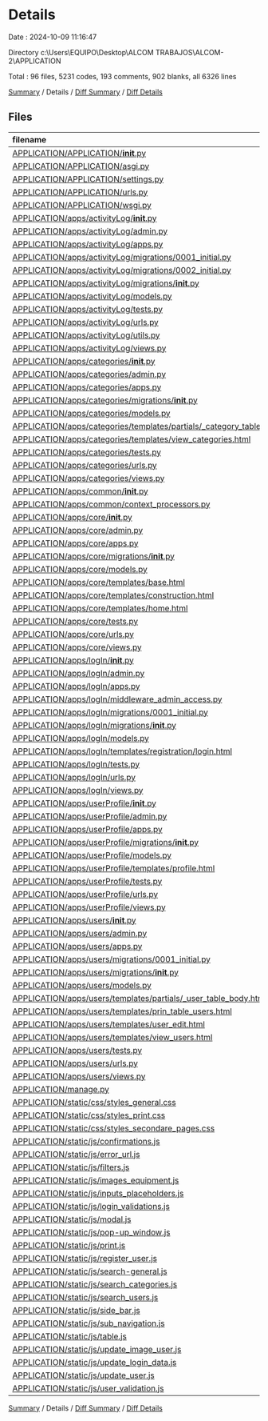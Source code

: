 # Details

Date : 2024-10-09 11:16:47

Directory c:\\Users\\EQUIPO\\Desktop\\ALCOM TRABAJOS\\ALCOM-2\\APPLICATION

Total : 96 files,  5231 codes, 193 comments, 902 blanks, all 6326 lines

[Summary](results.md) / Details / [Diff Summary](diff.md) / [Diff Details](diff-details.md)

## Files
| filename | language | code | comment | blank | total |
| :--- | :--- | ---: | ---: | ---: | ---: |
| [APPLICATION/APPLICATION/__init__.py](/APPLICATION/APPLICATION/__init__.py) | Python | 0 | 0 | 1 | 1 |
| [APPLICATION/APPLICATION/asgi.py](/APPLICATION/APPLICATION/asgi.py) | Python | 10 | 0 | 7 | 17 |
| [APPLICATION/APPLICATION/settings.py](/APPLICATION/APPLICATION/settings.py) | Python | 94 | 19 | 42 | 155 |
| [APPLICATION/APPLICATION/urls.py](/APPLICATION/APPLICATION/urls.py) | Python | 18 | 0 | 3 | 21 |
| [APPLICATION/APPLICATION/wsgi.py](/APPLICATION/APPLICATION/wsgi.py) | Python | 10 | 0 | 7 | 17 |
| [APPLICATION/apps/activityLog/__init__.py](/APPLICATION/apps/activityLog/__init__.py) | Python | 0 | 0 | 1 | 1 |
| [APPLICATION/apps/activityLog/admin.py](/APPLICATION/apps/activityLog/admin.py) | Python | 1 | 1 | 2 | 4 |
| [APPLICATION/apps/activityLog/apps.py](/APPLICATION/apps/activityLog/apps.py) | Python | 4 | 0 | 3 | 7 |
| [APPLICATION/apps/activityLog/migrations/0001_initial.py](/APPLICATION/apps/activityLog/migrations/0001_initial.py) | Python | 19 | 1 | 7 | 27 |
| [APPLICATION/apps/activityLog/migrations/0002_initial.py](/APPLICATION/apps/activityLog/migrations/0002_initial.py) | Python | 16 | 1 | 7 | 24 |
| [APPLICATION/apps/activityLog/migrations/__init__.py](/APPLICATION/apps/activityLog/migrations/__init__.py) | Python | 0 | 0 | 1 | 1 |
| [APPLICATION/apps/activityLog/models.py](/APPLICATION/apps/activityLog/models.py) | Python | 28 | 0 | 7 | 35 |
| [APPLICATION/apps/activityLog/tests.py](/APPLICATION/apps/activityLog/tests.py) | Python | 1 | 1 | 2 | 4 |
| [APPLICATION/apps/activityLog/urls.py](/APPLICATION/apps/activityLog/urls.py) | Python | 5 | 0 | 1 | 6 |
| [APPLICATION/apps/activityLog/utils.py](/APPLICATION/apps/activityLog/utils.py) | Python | 13 | 1 | 4 | 18 |
| [APPLICATION/apps/activityLog/views.py](/APPLICATION/apps/activityLog/views.py) | Python | 16 | 0 | 1 | 17 |
| [APPLICATION/apps/categories/__init__.py](/APPLICATION/apps/categories/__init__.py) | Python | 0 | 0 | 1 | 1 |
| [APPLICATION/apps/categories/admin.py](/APPLICATION/apps/categories/admin.py) | Python | 7 | 0 | 1 | 8 |
| [APPLICATION/apps/categories/apps.py](/APPLICATION/apps/categories/apps.py) | Python | 4 | 0 | 3 | 7 |
| [APPLICATION/apps/categories/migrations/__init__.py](/APPLICATION/apps/categories/migrations/__init__.py) | Python | 0 | 0 | 1 | 1 |
| [APPLICATION/apps/categories/models.py](/APPLICATION/apps/categories/models.py) | Python | 1 | 0 | 1 | 2 |
| [APPLICATION/apps/categories/templates/partials/_category_table_body.html](/APPLICATION/apps/categories/templates/partials/_category_table_body.html) | HTML | 35 | 0 | 0 | 35 |
| [APPLICATION/apps/categories/templates/view_categories.html](/APPLICATION/apps/categories/templates/view_categories.html) | HTML | 122 | 0 | 14 | 136 |
| [APPLICATION/apps/categories/tests.py](/APPLICATION/apps/categories/tests.py) | Python | 1 | 1 | 2 | 4 |
| [APPLICATION/apps/categories/urls.py](/APPLICATION/apps/categories/urls.py) | Python | 5 | 0 | 1 | 6 |
| [APPLICATION/apps/categories/views.py](/APPLICATION/apps/categories/views.py) | Python | 21 | 6 | 9 | 36 |
| [APPLICATION/apps/common/__init__.py](/APPLICATION/apps/common/__init__.py) | Python | 0 | 0 | 1 | 1 |
| [APPLICATION/apps/common/context_processors.py](/APPLICATION/apps/common/context_processors.py) | Python | 31 | 1 | 7 | 39 |
| [APPLICATION/apps/core/__init__.py](/APPLICATION/apps/core/__init__.py) | Python | 0 | 0 | 1 | 1 |
| [APPLICATION/apps/core/admin.py](/APPLICATION/apps/core/admin.py) | Python | 1 | 1 | 2 | 4 |
| [APPLICATION/apps/core/apps.py](/APPLICATION/apps/core/apps.py) | Python | 4 | 0 | 3 | 7 |
| [APPLICATION/apps/core/migrations/__init__.py](/APPLICATION/apps/core/migrations/__init__.py) | Python | 0 | 0 | 1 | 1 |
| [APPLICATION/apps/core/models.py](/APPLICATION/apps/core/models.py) | Python | 1 | 0 | 1 | 2 |
| [APPLICATION/apps/core/templates/base.html](/APPLICATION/apps/core/templates/base.html) | HTML | 328 | 7 | 42 | 377 |
| [APPLICATION/apps/core/templates/construction.html](/APPLICATION/apps/core/templates/construction.html) | HTML | 675 | 0 | 5 | 680 |
| [APPLICATION/apps/core/templates/home.html](/APPLICATION/apps/core/templates/home.html) | HTML | 48 | 0 | 10 | 58 |
| [APPLICATION/apps/core/tests.py](/APPLICATION/apps/core/tests.py) | Python | 1 | 1 | 2 | 4 |
| [APPLICATION/apps/core/urls.py](/APPLICATION/apps/core/urls.py) | Python | 6 | 0 | 2 | 8 |
| [APPLICATION/apps/core/views.py](/APPLICATION/apps/core/views.py) | Python | 21 | 3 | 9 | 33 |
| [APPLICATION/apps/logIn/__init__.py](/APPLICATION/apps/logIn/__init__.py) | Python | 0 | 0 | 1 | 1 |
| [APPLICATION/apps/logIn/admin.py](/APPLICATION/apps/logIn/admin.py) | Python | 22 | 1 | 6 | 29 |
| [APPLICATION/apps/logIn/apps.py](/APPLICATION/apps/logIn/apps.py) | Python | 4 | 0 | 5 | 9 |
| [APPLICATION/apps/logIn/middleware_admin_access.py](/APPLICATION/apps/logIn/middleware_admin_access.py) | Python | 11 | 3 | 3 | 17 |
| [APPLICATION/apps/logIn/migrations/0001_initial.py](/APPLICATION/apps/logIn/migrations/0001_initial.py) | Python | 163 | 1 | 7 | 171 |
| [APPLICATION/apps/logIn/migrations/__init__.py](/APPLICATION/apps/logIn/migrations/__init__.py) | Python | 0 | 0 | 1 | 1 |
| [APPLICATION/apps/logIn/models.py](/APPLICATION/apps/logIn/models.py) | Python | 110 | 0 | 24 | 134 |
| [APPLICATION/apps/logIn/templates/registration/login.html](/APPLICATION/apps/logIn/templates/registration/login.html) | HTML | 46 | 1 | 19 | 66 |
| [APPLICATION/apps/logIn/tests.py](/APPLICATION/apps/logIn/tests.py) | Python | 1 | 1 | 2 | 4 |
| [APPLICATION/apps/logIn/urls.py](/APPLICATION/apps/logIn/urls.py) | Python | 10 | 0 | 2 | 12 |
| [APPLICATION/apps/logIn/views.py](/APPLICATION/apps/logIn/views.py) | Python | 78 | 4 | 18 | 100 |
| [APPLICATION/apps/userProfile/__init__.py](/APPLICATION/apps/userProfile/__init__.py) | Python | 0 | 0 | 1 | 1 |
| [APPLICATION/apps/userProfile/admin.py](/APPLICATION/apps/userProfile/admin.py) | Python | 1 | 1 | 2 | 4 |
| [APPLICATION/apps/userProfile/apps.py](/APPLICATION/apps/userProfile/apps.py) | Python | 4 | 0 | 3 | 7 |
| [APPLICATION/apps/userProfile/migrations/__init__.py](/APPLICATION/apps/userProfile/migrations/__init__.py) | Python | 0 | 0 | 1 | 1 |
| [APPLICATION/apps/userProfile/models.py](/APPLICATION/apps/userProfile/models.py) | Python | 1 | 1 | 2 | 4 |
| [APPLICATION/apps/userProfile/templates/profile.html](/APPLICATION/apps/userProfile/templates/profile.html) | HTML | 4 | 0 | 1 | 5 |
| [APPLICATION/apps/userProfile/tests.py](/APPLICATION/apps/userProfile/tests.py) | Python | 1 | 1 | 2 | 4 |
| [APPLICATION/apps/userProfile/urls.py](/APPLICATION/apps/userProfile/urls.py) | Python | 7 | 0 | 2 | 9 |
| [APPLICATION/apps/userProfile/views.py](/APPLICATION/apps/userProfile/views.py) | Python | 5 | 0 | 6 | 11 |
| [APPLICATION/apps/users/__init__.py](/APPLICATION/apps/users/__init__.py) | Python | 0 | 0 | 1 | 1 |
| [APPLICATION/apps/users/admin.py](/APPLICATION/apps/users/admin.py) | Python | 0 | 0 | 1 | 1 |
| [APPLICATION/apps/users/apps.py](/APPLICATION/apps/users/apps.py) | Python | 4 | 0 | 3 | 7 |
| [APPLICATION/apps/users/migrations/0001_initial.py](/APPLICATION/apps/users/migrations/0001_initial.py) | Python | 41 | 1 | 7 | 49 |
| [APPLICATION/apps/users/migrations/__init__.py](/APPLICATION/apps/users/migrations/__init__.py) | Python | 0 | 0 | 1 | 1 |
| [APPLICATION/apps/users/models.py](/APPLICATION/apps/users/models.py) | Python | 10 | 0 | 2 | 12 |
| [APPLICATION/apps/users/templates/partials/_user_table_body.html](/APPLICATION/apps/users/templates/partials/_user_table_body.html) | HTML | 41 | 0 | 1 | 42 |
| [APPLICATION/apps/users/templates/prin_table_users.html](/APPLICATION/apps/users/templates/prin_table_users.html) | HTML | 42 | 0 | 5 | 47 |
| [APPLICATION/apps/users/templates/user_edit.html](/APPLICATION/apps/users/templates/user_edit.html) | HTML | 255 | 0 | 31 | 286 |
| [APPLICATION/apps/users/templates/view_users.html](/APPLICATION/apps/users/templates/view_users.html) | HTML | 298 | 0 | 24 | 322 |
| [APPLICATION/apps/users/tests.py](/APPLICATION/apps/users/tests.py) | Python | 1 | 1 | 2 | 4 |
| [APPLICATION/apps/users/urls.py](/APPLICATION/apps/users/urls.py) | Python | 13 | 0 | 1 | 14 |
| [APPLICATION/apps/users/views.py](/APPLICATION/apps/users/views.py) | Python | 343 | 13 | 84 | 440 |
| [APPLICATION/manage.py](/APPLICATION/manage.py) | Python | 17 | 1 | 5 | 23 |
| [APPLICATION/static/css/styles_general.css](/APPLICATION/static/css/styles_general.css) | CSS | 1,382 | 18 | 258 | 1,658 |
| [APPLICATION/static/css/styles_print.css](/APPLICATION/static/css/styles_print.css) | CSS | 52 | 0 | 9 | 61 |
| [APPLICATION/static/css/styles_secondare_pages.css](/APPLICATION/static/css/styles_secondare_pages.css) | CSS | 31 | 0 | 5 | 36 |
| [APPLICATION/static/js/confirmations.js](/APPLICATION/static/js/confirmations.js) | JavaScript | 122 | 6 | 13 | 141 |
| [APPLICATION/static/js/error_url.js](/APPLICATION/static/js/error_url.js) | JavaScript | 13 | 1 | 5 | 19 |
| [APPLICATION/static/js/filters.js](/APPLICATION/static/js/filters.js) | JavaScript | 24 | 6 | 5 | 35 |
| [APPLICATION/static/js/images_equipment.js](/APPLICATION/static/js/images_equipment.js) | JavaScript | 20 | 8 | 16 | 44 |
| [APPLICATION/static/js/inputs_placeholders.js](/APPLICATION/static/js/inputs_placeholders.js) | JavaScript | 13 | 2 | 2 | 17 |
| [APPLICATION/static/js/login_validations.js](/APPLICATION/static/js/login_validations.js) | JavaScript | 33 | 4 | 5 | 42 |
| [APPLICATION/static/js/modal.js](/APPLICATION/static/js/modal.js) | JavaScript | 38 | 6 | 7 | 51 |
| [APPLICATION/static/js/pop-up_window.js](/APPLICATION/static/js/pop-up_window.js) | JavaScript | 20 | 0 | 2 | 22 |
| [APPLICATION/static/js/print.js](/APPLICATION/static/js/print.js) | JavaScript | 17 | 2 | 4 | 23 |
| [APPLICATION/static/js/register_user.js](/APPLICATION/static/js/register_user.js) | JavaScript | 0 | 0 | 1 | 1 |
| [APPLICATION/static/js/search-general.js](/APPLICATION/static/js/search-general.js) | JavaScript | 29 | 7 | 5 | 41 |
| [APPLICATION/static/js/search_categories.js](/APPLICATION/static/js/search_categories.js) | JavaScript | 19 | 0 | 3 | 22 |
| [APPLICATION/static/js/search_users.js](/APPLICATION/static/js/search_users.js) | JavaScript | 19 | 0 | 3 | 22 |
| [APPLICATION/static/js/side_bar.js](/APPLICATION/static/js/side_bar.js) | JavaScript | 114 | 17 | 28 | 159 |
| [APPLICATION/static/js/sub_navigation.js](/APPLICATION/static/js/sub_navigation.js) | JavaScript | 17 | 7 | 6 | 30 |
| [APPLICATION/static/js/table.js](/APPLICATION/static/js/table.js) | JavaScript | 37 | 11 | 15 | 63 |
| [APPLICATION/static/js/update_image_user.js](/APPLICATION/static/js/update_image_user.js) | JavaScript | 27 | 4 | 4 | 35 |
| [APPLICATION/static/js/update_login_data.js](/APPLICATION/static/js/update_login_data.js) | JavaScript | 41 | 5 | 5 | 51 |
| [APPLICATION/static/js/update_user.js](/APPLICATION/static/js/update_user.js) | JavaScript | 37 | 8 | 5 | 50 |
| [APPLICATION/static/js/user_validation.js](/APPLICATION/static/js/user_validation.js) | JavaScript | 46 | 7 | 5 | 58 |

[Summary](results.md) / Details / [Diff Summary](diff.md) / [Diff Details](diff-details.md)